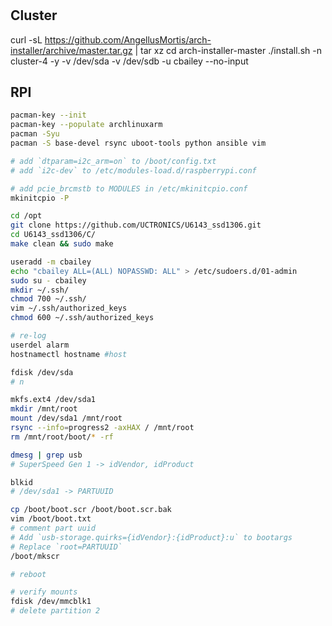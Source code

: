 #

## Cluster

curl -sL https://github.com/AngellusMortis/arch-installer/archive/master.tar.gz | tar xz
cd arch-installer-master
./install.sh -n cluster-4 -y -v /dev/sda -v /dev/sdb -u cbailey --no-input

## RPI

```bash
pacman-key --init
pacman-key --populate archlinuxarm
pacman -Syu
pacman -S base-devel rsync uboot-tools python ansible vim

# add `dtparam=i2c_arm=on` to /boot/config.txt
# add `i2c-dev` to /etc/modules-load.d/raspberrypi.conf

# add pcie_brcmstb to MODULES in /etc/mkinitcpio.conf
mkinitcpio -P

cd /opt
git clone https://github.com/UCTRONICS/U6143_ssd1306.git
cd U6143_ssd1306/C/
make clean && sudo make

useradd -m cbailey
echo "cbailey ALL=(ALL) NOPASSWD: ALL" > /etc/sudoers.d/01-admin
sudo su - cbailey
mkdir ~/.ssh/
chmod 700 ~/.ssh/
vim ~/.ssh/authorized_keys
chmod 600 ~/.ssh/authorized_keys

# re-log
userdel alarm
hostnamectl hostname #host

fdisk /dev/sda
# n

mkfs.ext4 /dev/sda1
mkdir /mnt/root
mount /dev/sda1 /mnt/root
rsync --info=progress2 -axHAX / /mnt/root
rm /mnt/root/boot/* -rf

dmesg | grep usb
# SuperSpeed Gen 1 -> idVendor, idProduct

blkid
# /dev/sda1 -> PARTUUID

cp /boot/boot.scr /boot/boot.scr.bak
vim /boot/boot.txt
# comment part uuid
# Add `usb-storage.quirks={idVendor}:{idProduct}:u` to bootargs
# Replace `root=PARTUUID`
/boot/mkscr

# reboot

# verify mounts
fdisk /dev/mmcblk1
# delete partition 2
```
